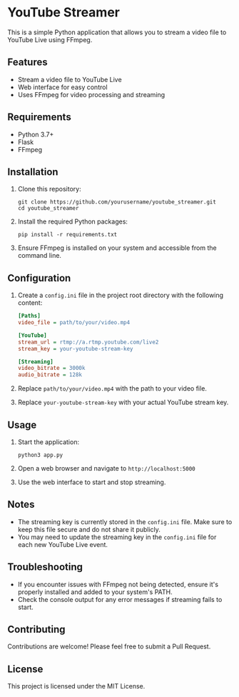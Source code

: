# YouTube Streamer

This is a simple Python application that allows you to stream a video file to YouTube Live using FFmpeg.

## Features

- Stream a video file to YouTube Live
- Web interface for easy control
- Uses FFmpeg for video processing and streaming

## Requirements

- Python 3.7+
- Flask
- FFmpeg

## Installation

1. Clone this repository:
   ```
   git clone https://github.com/yourusername/youtube_streamer.git
   cd youtube_streamer
   ```

2. Install the required Python packages:
   ```
   pip install -r requirements.txt
   ```

3. Ensure FFmpeg is installed on your system and accessible from the command line.

## Configuration

1. Create a `config.ini` file in the project root directory with the following content:

   ```ini
   [Paths]
   video_file = path/to/your/video.mp4

   [YouTube]
   stream_url = rtmp://a.rtmp.youtube.com/live2
   stream_key = your-youtube-stream-key

   [Streaming]
   video_bitrate = 3000k
   audio_bitrate = 128k
   ```

2. Replace `path/to/your/video.mp4` with the path to your video file.
3. Replace `your-youtube-stream-key` with your actual YouTube stream key.

## Usage

1. Start the application:
   ```
   python3 app.py
   ```

2. Open a web browser and navigate to `http://localhost:5000`

3. Use the web interface to start and stop streaming.

## Notes

- The streaming key is currently stored in the `config.ini` file. Make sure to keep this file secure and do not share it publicly.
- You may need to update the streaming key in the `config.ini` file for each new YouTube Live event.

## Troubleshooting

- If you encounter issues with FFmpeg not being detected, ensure it's properly installed and added to your system's PATH.
- Check the console output for any error messages if streaming fails to start.

## Contributing

Contributions are welcome! Please feel free to submit a Pull Request.

## License

This project is licensed under the MIT License.